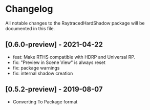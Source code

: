 # Changelog
All notable changes to the RaytracedHardShadow package will be documented in this file.

## [0.6.0-preview] - 2021-04-22

* feat: Make RTHS compatible with HDRP and Universal RP.
* fix: "Preview in Scene View" is always reset 
* fix: package warnings
* fix: internal shadow creation

## [0.5.2-preview] - 2019-08-07

* Converting To Package format

